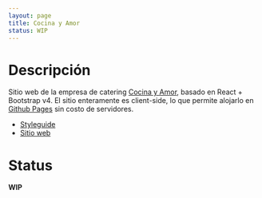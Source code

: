 ```yaml
---
layout: page
title: Cocina y Amor
status: WIP
---
```


# Descripción

Sitio web de la empresa de catering [Cocina y Amor](https://www.facebook.com/cocinayamorcatering/), basado en React +
Bootstrap v4. El sitio enteramente es client-side, lo que permite alojarlo en [Github Pages](https://pages.github.com/)
sin costo de servidores.

* [Styleguide](http://ariel17.github.io/cocinayamor/styleguide/index.html)
* [Sitio web](http://cocinayamor.com.ar)

# Status

**WIP**
